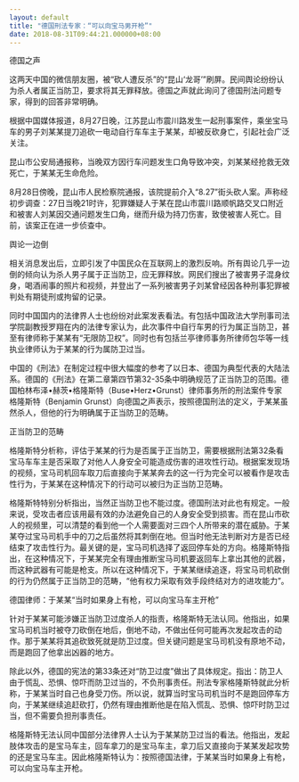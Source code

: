 ```yaml
---
layout: default
title: "德国刑法专家：“可以向宝马男开枪”"
date: 2018-08-31T09:44:21.000000+08:00
---
```


德国之声

这两天中国的微信朋友圈，被“砍人遭反杀”的“昆山‘龙哥’”刷屏。民间舆论纷纷认为杀人者属正当防卫，要求将其无罪释放。德国之声就此询问了德国刑法问题专家，得到的回答非常明确。

根据中国媒体报道，8月27日晚，江苏昆山市震川路发生一起刑事案件，乘坐宝马车的男子刘某某提刀追砍一电动自行车车主于某某，却被反砍身亡，引起社会广泛关注。

昆山市公安局通报称，当晚双方因行车问题发生口角导致冲突，刘某某经抢救无效死亡，于某某无生命危险。

8月28日傍晚，昆山市人民检察院通报，该院提前介入“8.27”街头砍人案。声称经初步调查：27日当晚21时许，犯罪嫌疑人于某在昆山市震川路顺帆路交叉口附近和被害人刘某因交通问题发生口角，继而升级为持刀伤害，致使被害人死亡。目前，该案正在进一步侦查中。

舆论一边倒

相关消息发出后，立即引发了中国民众在互联网上的激烈反响。所有舆论几乎一边倒的倾向认为杀人男子属于正当防卫，应无罪释放。网民们搜出了被害男子混身纹身，喝酒闹事的照片和视频，并登出了一系列被害男子刘某曾经因各种刑事犯罪被判处有期徒刑或拘留的记录。

同时中国国内的法律界人士也纷纷对此案发表看法。有包括中国政法大学刑事司法学院副教授罗翔在内的法律专家认为，此次事件中自行车男的行为属正当防卫，甚至有律师称于某某有“无限防卫权”。同时也有包括兰亭律师事务所律师包华等一线执业律师认为于某某的行为属防卫过当。

中国的《刑法》在制定过程中很大幅度的参考了以日本、德国为典型代表的大陆法系。德国的《刑法》在第二章第四节第32-35条中明确规范了正当防卫的范围。德国柏林布泽•赫茨•格隆斯特（Buse•Herz•Grunst）律师事务所的刑法案件专家格隆斯特（Benjamin Grunst）向德国之声表示，按照德国刑法的定义，于某某虽然杀人，但他的行为明确属于正当防卫的范畴。

正当防卫的范畴

格隆斯特分析称，评估于某某的行为是否属于正当防卫，需要根据刑法第32条看宝马车车主是否采取了对他人人身安全可能造成伤害的进攻性行动。根据案发现场的视频，宝马司机回车取刀后直接向于某某奔去的这一行为完全可以被看作是攻击性行为，于某某在这种情况下的行动可以被归为正当防卫范畴。

格隆斯特特别分析指出，当然正当防卫也不能过度。德国刑法对此也有规定。一般来说，受攻击者应该用最有效的办法避免自己的人身安全受到损害。而在昆山市砍人的视频里，可以清楚的看到他一个人需要面对三四个人所带来的潜在威胁。于某某夺过宝马司机手中的刀之后虽然将其刺倒在地。但当时他无法判断对方是否已经结束了攻击性行为。最关键的是，宝马司机选择了返回停车处的方向。格隆斯特指出，在这种情况下，于某某完全有理由推断宝马司机要返回车上拿出其他的武器，而这种武器有可能是枪支。所以在这种情况下，于某某继续追逐，将宝马司机砍倒的行为仍然属于正当防卫的范畴，“他有权力采取有效手段终结对方的进攻能力”。

德国律师：于某某“当时如果身上有枪，可以向宝马车主开枪”

针对于某某可能涉嫌正当防卫过度杀人的指责，格隆斯特无法认同。他指出，如果宝马司机当时被夺刀砍倒在地后，倒地不动，不做出任何可能再次发起攻击的动作。那于某某将其追砍致死就是防卫过度。但关键问题是宝马司机没有原地不动，而是跑回了他拿出凶器的地方。

除此以外，德国的宪法的第33条还对“防卫过度”做出了具体规定。指出：防卫人由于慌乱、恐惧、惊吓而防卫过当的，不负刑事责任。刑法专家格隆斯特就此分析称，于某某当时自己也身受刀伤。所以说，就算当时宝马司机当时不是跑回停车方向，于某某继续追赶砍打，仍然有理由推断他是在陷入慌乱、恐惧、惊吓时防卫过当，但不需要负担刑事责任。

格隆斯特无法认同中国部分法律界人士认为于某某防卫过当的看法。他指出，发起肢体攻击的是宝马车主，回车拿刀的是宝马车主，拿刀后又直接向于某某发起攻势的还是宝马车主。因此格隆斯特认为：按照德国法律，于某某当时如果身上有枪，可以向宝马车主开枪。

